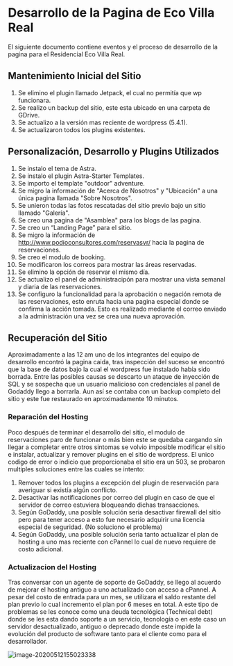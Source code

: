 # Desarrollo de la Pagina de Eco Villa Real

El siguiente documento contiene eventos y el proceso de desarrollo de la pagina para el Residencial Eco Villa Real.

## Mantenimiento Inicial del Sitio
1. Se elimino el plugin llamado Jetpack, el cual no permitía que wp funcionara.
2. Se realizo un backup del sitio, este esta ubicado en una carpeta de GDrive.
3. Se actualizo a la versión mas reciente de wordpress (5.4.1).
4. Se actualizaron todos los plugins existentes.

## Personalización, Desarrollo y Plugins Utilizados
1. Se instalo el tema de Astra.
2. Se instalo el plugin Astra-Starter Templates.
3. Se importo el template "outdoor" adventure.
4. Se migro la información de "Acerca de Nosotros" y "Ubicación" a una 
   única pagina llamada "Sobre Nosotros".
5. Se unieron todas las fotos rescatadas del sitio previo bajo un sitio llamado "Galería".
6. Se creo una pagina de "Asamblea" para los blogs de las pagina.
7. Se creo un “Landing Page” para el sitio.
8. Se migro la información de http://www.podioconsultores.com/reservasvr/ hacia la pagina de reservaciones.
9. Se creo el modulo de booking.
10. Se modificaron los correos para mostrar las áreas reservadas.
11. Se elimino la opción de reservar el mismo día.
12. Se actualizo el panel de administracipón para mostrar una vista semanal y diaria de las reservaciones.
13. Se configuro la funcionalidad para la aprobación o negación remota de las reservaciones, esto enruta hacia una pagina especial donde se confirma la acción tomada. Esto es realizado mediante el correo enviado a la administración una vez se crea una nueva aprovación.
## Recuperación del Sitio
Aproximadamente a las 12 am uno de los integrantes del equipo de desarrollo encontró la pagina caida, tras inspección del suceso se encontró que la base de datos bajo la cual el wordpress fue instalado había sido borrada. Entre las posibles causas se descarto un ataque de inyección de SQL y se sospecha que un usuario malicioso con credenciales al panel de Godaddy llego a borrarla. Aun así se contaba con un backup completo del sitio y este fue restaurado en aproximadamente 10 minutos.
### Reparación del Hosting
Poco después de terminar el desarrollo del sitio, el modulo de reservaciones paro de funcionar o más bien este se quedaba cargando sin llegar a completar entre otros sintomas se volvio imposible modificar el sitio e instalar, actualizar y remover plugins en el sitio de wordpress. El unico codigo de error o indicio que proporcionaba el sitio era un 503, se probaron multiples soluciones entre las cuales se intento:
1. Remover todos los plugins a excepción del plugin de reservación para averiguar si existía algún conflicto.
2. Desactivar las notificaciones por correo del plugin en caso de que el servidor de correo estuviera bloqueando dichas transacciones.
3. Según GoDaddy, una posible solución seria desactivar firewall del sitio pero para tener acceso a esto fue necesario adquirir una licencia especial de seguridad. (No soluciono el problema)
4. Según GoDaddy, una posible solución seria tanto actualizar el plan de hosting a uno mas reciente con cPannel lo cual de nuevo requiere de costo adicional.
### Actualizacion del Hosting
Tras conversar con un agente de soporte de GoDaddy, se llego al acuerdo de mejorar el hosting antiguo a uno actualizado con acceso a cPannel. A pesar del costo de entrada para un mes, se utilizara el saldo restante del plan previo lo cual incremento el plan por 6 meses en total. A este tipo de problemas se les conoce como una deuda tecnológica (Technical debt) donde se les esta dando soporte a un servicio, tecnología o en este caso un servidor desactualizado, antiguo o deprecado donde este impide la evolución del producto de software tanto para el cliente como para el desarrollador.

![image-20200512155023338](README.assets/image-20200512155023338.png)


